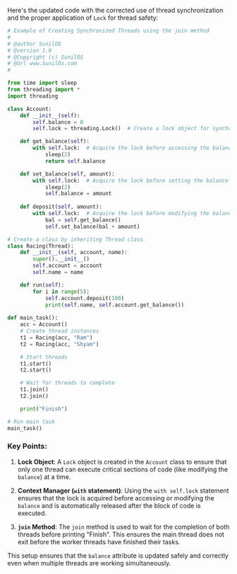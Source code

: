 Here's the updated code with the corrected use of thread synchronization and the proper application of `Lock` for thread safety:

```python
# Example of Creating Synchronized Threads using the join method
#
# @author SunilOS  
# @version 1.0
# @Copyright (c) SunilOS  
# @Url www.SunilOs.com
#

from time import sleep
from threading import *
import threading

class Account:
    def __init__(self):
        self.balance = 0
        self.lock = threading.Lock()  # Create a lock object for synchronizing threads

    def get_balance(self):
        with self.lock:  # Acquire the lock before accessing the balance
            sleep(2)
            return self.balance

    def set_balance(self, amount):
        with self.lock:  # Acquire the lock before setting the balance
            sleep(2)
            self.balance = amount
  
    def deposit(self, amount):
        with self.lock:  # Acquire the lock before modifying the balance
            bal = self.get_balance()
            self.set_balance(bal + amount)

# Create a class by inheriting Thread class
class Racing(Thread):
    def __init__(self, account, name):
        super().__init__()
        self.account = account 
        self.name = name

    def run(self):
        for i in range(5):
            self.account.deposit(100)
            print(self.name, self.account.get_balance())
        
def main_task():       
    acc = Account()        
    # Create thread instances 
    t1 = Racing(acc, "Ram")
    t2 = Racing(acc, "Shyam")

    # Start threads
    t1.start()
    t2.start()

    # Wait for threads to complete
    t1.join()
    t2.join()

    print("Finish")

# Run main task
main_task()
```

### Key Points:
1. **Lock Object**: A `Lock` object is created in the `Account` class to ensure that only one thread can execute critical sections of code (like modifying the `balance`) at a time.

2. **Context Manager (`with` statement)**: Using the `with self.lock` statement ensures that the lock is acquired before accessing or modifying the `balance` and is automatically released after the block of code is executed.

3. **`join` Method**: The `join` method is used to wait for the completion of both threads before printing "Finish". This ensures the main thread does not exit before the worker threads have finished their tasks.

This setup ensures that the `balance` attribute is updated safely and correctly even when multiple threads are working simultaneously.